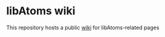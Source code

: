 # libAtoms wiki

This repository hosts a public [wiki](https://github.com/libAtoms/wiki) for libAtoms-related pages
